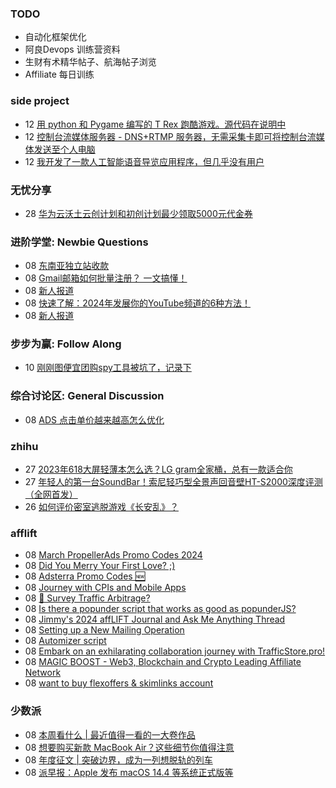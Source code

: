 ### TODO
-  自动化框架优化
-  阿良Devops 训练营资料
-  生财有术精华帖子、航海帖子浏览
-  Affiliate 每日训练

### side project
<!-- sideproject:START -->
-  12 [用 python 和 Pygame 编写的 T Rex 跑酷游戏。源代码在说明中](https://www.youtube.com/watch?v=pZySIXSelCA)
-  12 [控制台流媒体服务器 - DNS+RTMP 服务器，无需采集卡即可将控制台流媒体发送至个人电脑](https://github.com/Aioros/console-streaming-server)
-  12 [我开发了一款人工智能语音导览应用程序，但几乎没有用户](https://www.reddit.com/r/SideProject/comments/18gpp0e/ive_built_an_ai_audio_tour_app_but_have_almost_no/)<!-- sideproject:END -->


### 无忧分享
<!-- ruyo:START -->
-  28 [华为云沃土云创计划和初创计划最少领取5000元代金券](https://51.ruyo.net/18617.html)<!-- ruyo:END -->

### 进阶学堂: Newbie Questions
<!-- advertcn1:START -->
-  08 [东南亚独立站收款](https://www.advertcn.com/thread-114277-1-1.html)
-  08 [Gmail邮箱如何批量注册？ 一文搞懂！](https://www.advertcn.com/thread-114276-1-1.html)
-  08 [新人报道](https://www.advertcn.com/thread-114273-1-1.html)
-  08 [快速了解：2024年发展你的YouTube频道的6种方法！](https://www.advertcn.com/thread-114270-1-1.html)
-  08 [新人报道](https://www.advertcn.com/thread-114266-1-1.html)<!-- advertcn1:END -->

### 步步为赢: Follow Along
<!-- advertcn2:START -->
-  10 [刚刚图便宜团购spy工具被坑了，记录下](https://www.advertcn.com/thread-113954-1-1.html)<!-- advertcn2:END -->

### 综合讨论区: General Discussion
<!-- advertcn3:START -->
-  08 [ADS 点击单价越来越高怎么优化](https://www.advertcn.com/thread-114272-1-1.html)<!-- advertcn3:END -->


### zhihu
<!-- zhihu:START -->
-  27 [2023年618大屏轻薄本怎么选？LG gram全家桶，总有一款适合你](http://zhuanlan.zhihu.com/p/632641888?utm_campaign=rss&utm_medium=rss&utm_source=rss&utm_content=title)
-  27 [年轻人的第一台SoundBar！索尼轻巧型全景声回音壁HT-S2000深度评测（全网首发）](http://zhuanlan.zhihu.com/p/630990296?utm_campaign=rss&utm_medium=rss&utm_source=rss&utm_content=title)
-  26 [如何评价密室逃脱游戏《长安乱》？](http://www.zhihu.com/question/563950552/answer/3045961312?utm_campaign=rss&utm_medium=rss&utm_source=rss&utm_content=title)<!-- zhihu:END -->

### afflift
<!-- afflift:START -->
-  08 [March PropellerAds Promo Codes 2024](https://afflift.com/f/threads/march-propellerads-promo-codes-2024.12746/)
-  08 [Did You Merry Your First Love? ;&rpar;](https://afflift.com/f/threads/did-you-merry-your-first-love.12751/)
-  08 [Adsterra Promo Codes 🆕](https://afflift.com/f/threads/adsterra-promo-codes-%F0%9F%86%95.12769/)
-  08 [Journey with CPIs and Mobile Apps](https://afflift.com/f/threads/journey-with-cpis-and-mobile-apps.12762/)
-  08 [🚦 Survey Traffic Arbitrage?](https://afflift.com/f/threads/%F0%9F%9A%A6-survey-traffic-arbitrage.12508/)
-  08 [Is there a popunder script that works as good as popunderJS?](https://afflift.com/f/threads/is-there-a-popunder-script-that-works-as-good-as-popunderjs.12772/)
-  08 [Jimmy&#39;s 2024 affLIFT Journal and Ask Me Anything Thread](https://afflift.com/f/threads/jimmys-2024-afflift-journal-and-ask-me-anything-thread.12559/)
-  08 [Setting up a New Mailing Operation](https://afflift.com/f/threads/setting-up-a-new-mailing-operation.12771/)
-  08 [Automizer script](https://afflift.com/f/threads/automizer-script.12757/)
-  08 [Embark on an exhilarating collaboration journey with TrafficStore.pro!](https://afflift.com/f/threads/embark-on-an-exhilarating-collaboration-journey-with-trafficstore-pro.12220/)
-  08 [MAGIC BOOST - Web3, Blockchain and Crypto Leading Affiliate Network](https://afflift.com/f/threads/magic-boost-web3-blockchain-and-crypto-leading-affiliate-network.10508/)
-  08 [want to buy flexoffers &amp; skimlinks account](https://afflift.com/f/threads/want-to-buy-flexoffers-skimlinks-account.11241/)<!-- afflift:END -->

### 少数派
<!-- sspai:START -->
-  08 [本周看什么 | 最近值得一看的一大卷作品](https://sspai.com/post/87049)
-  08 [想要购买新款 MacBook Air？这些细节你值得注意](https://sspai.com/post/85735)
-  08 [年度征文 | 突破边界，成为一列想脱轨的列车](https://sspai.com/post/86658)
-  08 [派早报：Apple 发布 macOS 14.4 等系统正式版等](https://sspai.com/post/87033)<!-- sspai:END -->
